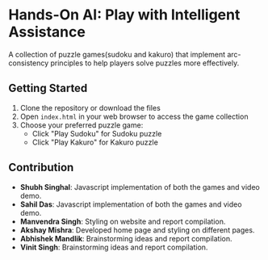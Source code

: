 # Hands-On AI: Play with Intelligent Assistance

A collection of puzzle games(sudoku and kakuro) that implement arc-consistency principles to help players solve puzzles more effectively.

## Getting Started
1. Clone the repository or download the files
2. Open `index.html` in your web browser to access the game collection
3. Choose your preferred puzzle game:
   - Click "Play Sudoku" for Sudoku puzzle
   - Click "Play Kakuro" for Kakuro puzzle
  
## Contribution
- **Shubh Singhal**: Javascript implementation of both the games and video demo.
- **Sahil Das**: Javascript implementation of both the games and video demo.
- **Manvendra Singh**: Styling on website and report compilation.
- **Akshay Mishra**: Developed home page and styling on different pages.
- **Abhishek Mandlik**: Brainstorming ideas and report compilation.
- **Vinit Singh**: Brainstorming ideas and report compilation.

